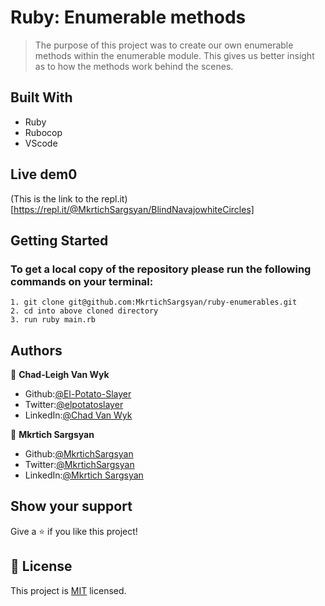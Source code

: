 # Ruby: Enumerable methods
> The purpose of this project was to create our own enumerable methods within the enumerable module. This gives us better insight as to how the methods work behind the scenes. 

## Built With

- Ruby
- Rubocop
- VScode

## Live dem0

(This is the link to the repl.it)[https://repl.it/@MkrtichSargsyan/BlindNavajowhiteCircles]

## Getting Started

### To get a local copy of the repository please run the following commands on your terminal:

    1. git clone git@github.com:MkrtichSargsyan/ruby-enumerables.git
    2. cd into above cloned directory
    3. run ruby main.rb

## Authors

👤 **Chad-Leigh Van Wyk**

- Github:[@El-Potato-Slayer](https://github.com/El-Potato-Slayer)
- Twitter:[@elpotatoslayer](https://twitter.com/elpotatoslayer)
- LinkedIn:[@Chad Van Wyk](https://www.linkedin.com/in/chad-van-wyk-4228b21a6/?originalSubdomain=za)

👤 **Mkrtich Sargsyan**

- Github:[@MkrtichSargsyan](https://github.com/MkrtichSargsyan)
- Twitter:[@MkrtichSargsyan](https://twitter.com/MkrtichSargsyan)
- LinkedIn:[@Mkrtich Sargsyan](https://www.linkedin.com/in/mkrtich-sargsyan-921ab0152)


## Show your support

Give a ⭐️ if you like this project!

## 📝 License

This project is [MIT](lic.url) licensed.